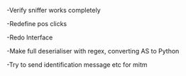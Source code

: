 -Verify sniffer works completely

-Redefine pos clicks

-Redo Interface

-Make full deserialiser with regex, converting AS to Python

-Try to send identification message etc for mitm